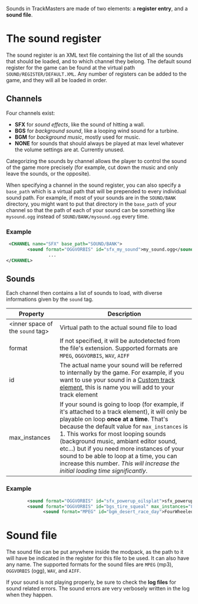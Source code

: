 <!-- TITLE:Add or change sounds -->

Sounds in TrackMasters are made of two elements: a **register entry**, and a **sound file**.
# The sound register
The sound register is an XML text file containing the list of all the sounds that should be loaded, and to which channel they belong.
The default sound register for the game can be found at the virtual path `SOUND/REGISTER/DEFAULT.XML`. Any number of registers can be added to the game, and they will all be loaded in order.

## Channels
Four channels exist:
* **SFX** for *sound effects*, like the sound of hitting a wall.
* **BGS** for *background sound*, like a looping wind sound for a turbine.
* **BGM** for *background music*, mostly used for music.
* **NONE** for sounds that should always be played at max level whatever the volume settings are at. Currently unused.

Categorizing the sounds by channel allows the player to control the sound of the game more precisely (for example, cut down the music and only leave the sounds, or the opposite).

When specifying a channel in the sound register, you can also specify a `base_path` which is a virtual path that will be prepended to every individual sound path. 
For example, if most of your sounds are in the `SOUND/BANK` directory, you might want to put that directory in the `base_path` of your channel so that the path of each of your sound can be something like `mysound.ogg` instead of `SOUND/BANK/mysound.ogg` every time.

### Example
```xml
 <CHANNEL name="SFX" base_path="SOUND/BANK">
        <sound format="OGGVORBIS" id="sfx_my_sound">my_sound.ogg</sound>
				...
</CHANNEL>
```

## Sounds

Each channel then contains a list of sounds to load, with diverse informations given by the `sound` tag.

| Property | Description |
| -------- | -------- | 
| &lt;inner space of the `sound` tag&gt;     | Virtual path to the actual sound file to load   |
| format |  If not specified, it will be autodetected from the file's extension. Supported formats are `MPEG`, `OGGVORBIS`, `WAV`, `AIFF` |
| id | The actual name your sound will be referred to internally by the game. For example, if you want to use your sound in a [Custom track element](/home/create-trackparts.md), this is name you will add to your track element |
| max_instances | If your sound is going to loop (for example, if it's attached to a track element), it will only be playable on loop **once at a time**. That's because the default value for `max_instances` is 1. This works for most looping sounds (background music, ambiant editor sound, etc...) but if you need more instances of your sound to be able to loop at a time, you can increase this number. *This will increase the initial loading time significantly*. |

### Example
```xml
        <sound format="OGGVORBIS" id="sfx_powerup_oilsplat">sfx_powerup_oil_drop.ogg</sound>
        <sound format="OGGVORBIS" id="bgs_tire_squeal" max_instances="8">bgs_tire_squeal.ogg</sound>
			  <sound format="MPEG" id="bgm_desert_race_day">FourWheeledBullets_C.mp3</sound>
```
# Sound file
The sound file can be put anywhere inside the modpack, as the path to it will have be indicated in the register for this file to be used. It can also have any name.
The supported formats for the sound files are `MPEG` (mp3), `OGGVORBIS` (ogg), `WAV`, and `AIFF`.

If your sound is not playing properly, be sure to check the **log files** for sound related errors. The sound errors are very verbosely written in the log when they happen.